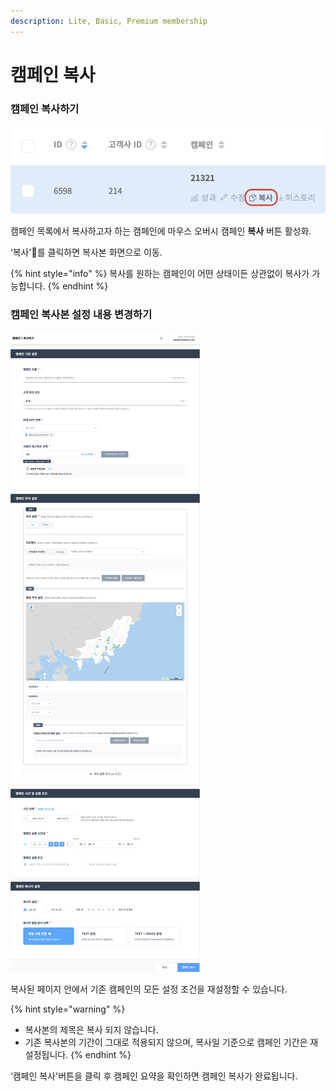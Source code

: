 ```yaml
---
description: Lite, Basic, Premium membership
---
```


# 캠페인 복사

### 캠페인 복사하기

![](<../.gitbook/assets/image (111).png>)

캠페인 목록에서 복사하고자 하는 캠페인에 마우스 오버시 캠페인 **복사** 버튼 활성화.

‘복사'를 클릭하면 복사본 화면으로 이동.

{% hint style="info" %}
복사를 원하는 캠페인이 어떤 상태이든 상관없이 복사가 가능합니다.
{% endhint %}

### 캠페인 복사본 설정 내용 변경하기

![](<../.gitbook/assets/image (84).png>)

복사된 페이지 안에서 기존 캠페인의 모든 설정 조건을 재설정할 수 있습니다.

{% hint style="warning" %}
* 복사본의 제목은 복사 되지 않습니다.
* 기존 복사본의 기간이 그대로 적용되지 않으며, 복사일 기준으로 캠페인 기간은 재설정됩니다.&#x20;
{% endhint %}

‘캠페인 복사'버튼을 클릭 후 캠페인 요약을 확인하면 캠페인 복사가 완료됩니다.
